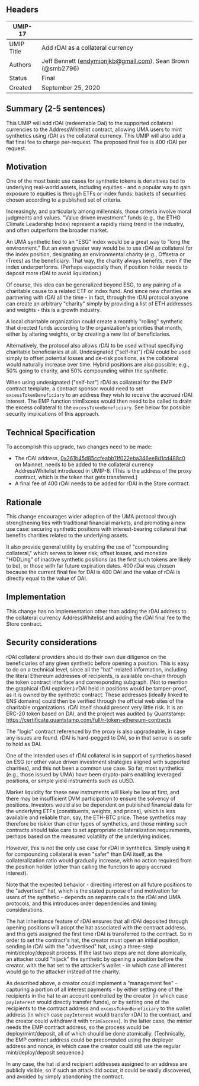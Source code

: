 ## Headers
| UMIP-17   |                                                                                                                                          |
|------------|------------------------------------------------------------------------------------------------------------------------------------------|
| UMIP Title | Add rDAI as a collateral currency              |
| Authors    | Jeff Bennett (endymionjkb@gmail.com), Sean Brown (@smb2796) |
| Status     | Final                                                                                                                                    |
| Created    | September 25, 2020                                                                                                                           |

## Summary (2-5 sentences)
This UMIP will add rDAI (redeemable Dai) to the supported collateral currencies to the AddressWhitelist contract, allowing UMA users to mint synthetics using rDAI as the collateral currency. This UMIP will also add a flat final fee to charge per-request. The proposed final fee is 400 rDAI per request.

## Motivation
One of the most basic use cases for synthetic tokens is derivitives tied to underlying real-world assets, including equities - and a popular way to gain exposure to equities is through ETFs or index funds: baskets of securities chosen according to a published set of criteria.

Increasingly, and particularly among millennials, those criteria involve moral judgments and values. "Value driven investment" funds (e.g., the ETHO Climate Leadership Index) represent a rapidly rising trend in the industry, and often outperform the broader market.

An UMA synthetic tied to an "ESG" index would be a great way to "long the environment." But an even greater way would be to use rDAI as collateral for the index position, designating an environmental charity (e.g., Offsetra or rTrees) as the beneficiary. That way, the charity always benefits, even if the index underperforms. (Perhaps especially then, if position holder needs to deposit more rDAI to avoid liquidation.)

Of course, this idea can be generalized beyond ESG, to any pairing of a charitable cause to a related ETF or index fund. And since new charities are partnering with rDAI all the time - in fact, through the rDAI protocol anyone can create an arbitrary "charity" simply by providing a list of ETH addresses and weights - this is a growth industry.

A local charitable organization could create a monthly "rolling" synthetic that directed funds according to the organization's priorities that month, either by altering weights, or by creating a new list of beneficiaries.

Alternatively, the protocol also allows rDAI to be used without specifying charitable beneficiaries at all. Undesignated ("self-hat") rDAI could be used simply to offset potential losses and de-risk positions, as the collateral would naturally increase over time. Hybrid positions are also possible; e.g., 50% going to charity, and 50% compounding within the synthetic.

When using undesignated ("self-hat") rDAI as collateral for the EMP contract template, a contract sponsor would need to set `excessTokenBeneficiary` to an address they wish to receive the accrued rDAI interest. The EMP function trimExcess would then need to be called to drain the excess collateral to the `excessTokenBeneficiary`. See below for possible security implications of this approach.

## Technical Specification
To accomplish this upgrade, two changes need to be made:
- The rDAI address, [0x261b45d85ccfeabb11f022eba346ee8d1cd488c0](https://etherscan.io/token/0x261b45d85ccfeabb11f022eba346ee8d1cd488c0) on Mainnet, needs to be added to the collateral currency AddressWhitelist introduced in UMIP-8.
   (This is the address of the proxy contract, which is the token that gets transferred.)
- A final fee of 400 rDAI needs to be added for rDAI in the Store contract.
## Rationale
This change encourages wider adoption of the UMA protocol through strengthening ties with traditional financial markets, and promoting a new use case: securing synthetic positions with interest-bearing collateral that benefits charities related to the underlying assets.

It also provide general utility by enabling the use of "compounding collateral," which serves to lower risk, offset losses, and monetize "HODLing" of inactive synthetic positions (as the first such tokens are likely to be), or those with far future expiration dates.
400 rDai was chosen because the current final fee for DAI is 400 DAI and the value of rDAI is directly equal to the value of DAI.
## Implementation
This change has no implementation other than adding the rDAI address to the collateral currency AddressWhitelist and adding the rDAI final fee to the Store contract.

## Security considerations

rDAI collateral providers should do their own due diligence on the beneficiaries of any given synthetic before opening a position. This is easy to do on a technical level, since all the "hat"-related information, including the literal Ethereum addresses of recipients, is available on-chain through the token contract interface and corresponding subgraph. (Not to mention the graphical rDAI explorer.) rDAI held in positions would be tamper-proof, as it is owned by the synthetic contract. These addresses (ideally linked to ENS domains) could then be verified through the official web sites of the charitable organizations.
rDAI itself should present very little risk. It is an ERC-20 token based on DAI, and the project was audited by Quantstamp: 
https://certificate.quantstamp.com/full/r-token-ethereum-contracts

The "logic" contract referenced by the proxy is also upgradeable, in case any issues are found. rDAI is hard-pegged to DAI, so in that sense is as safe to hold as DAI.

One of the intended uses of rDAI collateral is in support of synthetics based on ESG (or other value driven investment strategies aligned with supported charities), and this not been a common use case. So far, most synthetics (e.g., those issued by UMA) have been crypto-pairs enabling leveraged positions, or simple yield instruments such as uUSD.

Market liquidity for these new instruments will likely be low at first, and there may be insufficient DVM participation to ensure the solvency of positions. Investors would also be dependent on published financial data for the underlying ETFs (constituents, weights, and prices), which is less available and reliable than, say, the ETH-BTC price. These synthetics may therefore be riskier than other types of synthetics, and those minting such contracts should take care to set appropriate collateralization requirements, perhaps based on the measured volatility of the underlying indices.

However, this is not the only use case for rDAI in synthetics. Simply using it for compounding collateral is even "safer" than DAI itself, as the collateralization ratio would gradually increase, with no action required from the position holder (other than calling the function to apply accrued interest).

Note that the expected behavior - directing interest on all future positions to the "advertised" hat, which is the stated purpose of and motivation for users of the synthetic - depends on separate calls to the rDAI and UMA protocols, and this introduces order dependencies and timing considerations.

The hat inheritance feature of rDAI ensures that all rDAI deposited through opening positions will adopt the hat associated with the contract address, and this gets assigned the first time rDAI is transferred to the contract. So in order to set the contract's hat, the creator must open an initial position, sending in rDAI with the "advertised" hat, using a three-step mint/deploy/deposit process. If the last two steps are not done atomically, an attacker could "hijack" the synthetic by opening a position before the creator, with the hat set to the attacker's wallet - in which case all interest would go to the attacker instead of the charity.

As described above, a creator could implement a "management fee" - capturing a portion of all interest payments - by either setting one of the recipients in the hat to an account controlled by the creator (in which case `payInterest` would directly transfer funds), or by setting one of the recipients to the contract address and `excessTokenBeneficiary` to the wallet address (in which case `payInterest` would transfer rDAI to the contract, and the creator could withdraw it with `trimExccess`). In the latter case, the minter needs the EMP contract address, so the process would be deploy/mint/deposit, all of which should be done atomically. (Technically, the EMP contract address could be precomputed using the deployer address and nonce, in which case the creator could still use the regular mint/deploy/deposit sequence.)

In any case, the hat id and recipient addresses assigned to an address are publicly visible, so if such an attack did occur, it could be easily discovered, and avoided by simply abandoning the contract.